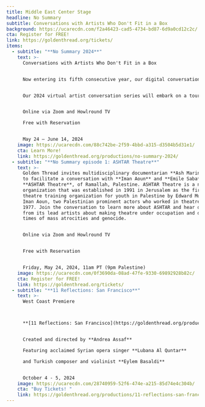 ```yaml
---
title: Middle East Center Stage
headline: No Summary
subtitle: Conversations with Artists Who Don't Fit in a Box
background: https://ucarecdn.com/f2a46423-cad5-4734-bd87-6d9a0cd12c2c/
cta: Register for FREE!
link: https://goldenthread.org/tickets/
items:
  - subtitle: "**No Summary 2024**"
    text: >-
      Conversations with Artists Who Don't Fit in a Box 


      Now entering its fifth consecutive year, our digital conversation series **No Summary** will feature conversations with theatre companies in Palestine.


      Our 2024 virtual artist conversation series will embark on a tour of four Palestinian cities to offer audiences in the Bay Area and beyond a taste of the Palestinian theatre scene today. Each episode will spotlight a different theater, showcasing its history, notable performances, challenges, and life behind the scenes through interviews with its artists and community members. Theater makers, audiences, professors, and students are all invited to join in these stimulating conversations. 


      Online via Zoom and Howlround TV

      Free with Reservation 


      May 24 – June 14, 2024
    image: https://ucarecdn.com/88c742be-2f59-4bbd-a315-d3504b5d31e1/
    cta: Learn More!
    link: https://goldenthread.org/productions/no-summary-2024/
  - subtitle: "**No Summary episode 1: ASHTAR Theatre**"
    text: >-
      Golden Thread invites multidisciplinary documentarian **Ash Marinaccio**
      to facilitate a conversation with **Iman Aoun** and **Emile Saba** of
      **ASHTAR Theatre**, of Ramallah, Palestine. ASHTAR Theatre is a non-profit
      organization that was established in 1991 in Jerusalem as the first
      theatre training organization for youth in Palestine by Edward Muallem and
      Iman Aoun, two Palestinian prominent actors who worked in theatre since
      1977. Join the conversation to learn more about ASHTAR and hear directly
      from its lead artists about making theatre under occupation and during
      times of mass atrocities and genocide.


      Online via Zoom and Howlround TV 


      Free with Reservation


      Friday, May 24, 2024, 11am PT (9pm Palestine)
    image: https://ucarecdn.com/0f3690da-08ad-47fe-9330-69892928b82c/
    cta: Register for FREE!
    link: https://goldenthread.org/tickets/
  - subtitle: "**11 Reflections: San Francisco**"
    text: >-
      West Coast Premiere  



      **[11 Reflections: San Francisco](https://goldenthread.org/productions/11-reflections-san-francisco/)** is part of a new national series of performance works, **Eleven Reflections on the Nation**, devised by **Andrea Assaf**. The project draws on her seminal work, **Eleven Reflections on September**, an episodic, multimedia performance on Arab American identity, Wars on/of Terror, and “the constant, quiet rain of death / amidst beauty” in a post-9/11 world. In each participating city, the project engages local artists and community members who have been affected by post-9/11 policies to contribute their stories, illuminating our collective experiences since 2001—from the fall of the Twin Towers, to the U.S. wars on Iraq and Afghanistan, to the Muslim Ban, and now to the funding of genocide in Palestine. 


      Created and directed by **Andrea Assaf**

      Featuring acclaimed Syrian opera singer **Lubana Al Quntar**

      and Turkish composer and violinist **Eylem Basaldi** 


      October 4 - 5, 2024
    image: https://ucarecdn.com/28740959-52f6-474e-a215-85d74e4c304b/
    cta: "Buy Tickets! "
    link: https://goldenthread.org/productions/11-reflections-san-francisco/
---
```

